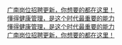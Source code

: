   
[广南岗位招聘更新，你想要的都在这里！](http://www.dianyue.me/archives/206/aj5zhk6giat561t0/)  
[懂得健康管理，是这个时代最重要的能力](http://www.dianyue.me/archives/112/s1bg4df2sabkvq8x/)  
[懂得健康管理，是这个时代最重要的能力](http://www.dianyue.me/archives/968/s4t5ukkpzpk7bfvg/)  
[广南岗位招聘更新，你想要的都在这里！](http://www.dianyue.me/archives/296/ndh246haz4f5xnin/)